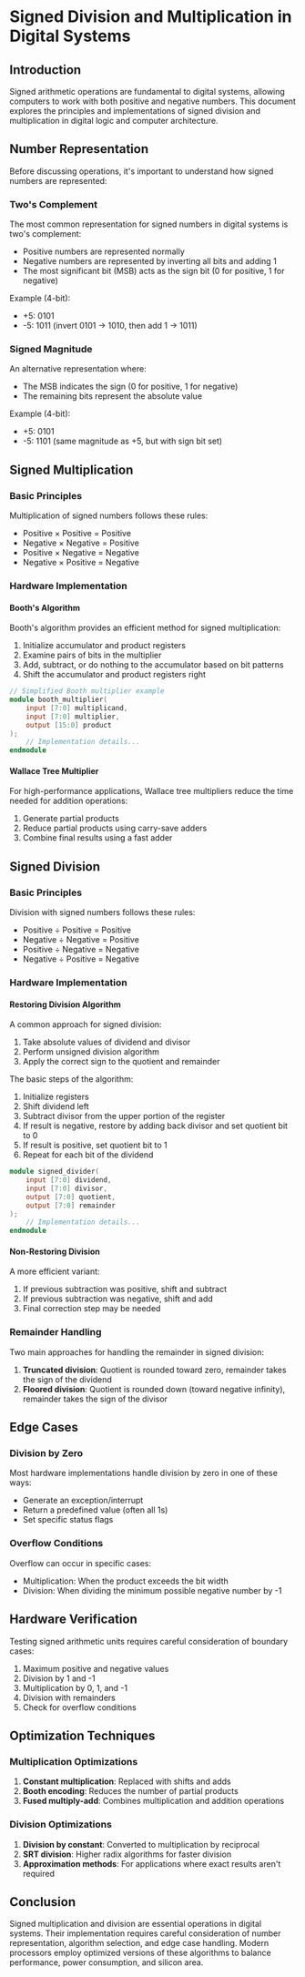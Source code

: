 # Signed Division and Multiplication in Digital Systems

## Introduction

Signed arithmetic operations are fundamental to digital systems, allowing computers to work with both positive and negative numbers. This document explores the principles and implementations of signed division and multiplication in digital logic and computer architecture.

## Number Representation

Before discussing operations, it's important to understand how signed numbers are represented:

### Two's Complement

The most common representation for signed numbers in digital systems is two's complement:

- Positive numbers are represented normally
- Negative numbers are represented by inverting all bits and adding 1
- The most significant bit (MSB) acts as the sign bit (0 for positive, 1 for negative)

Example (4-bit):
- +5: 0101
- -5: 1011 (invert 0101 → 1010, then add 1 → 1011)

### Signed Magnitude

An alternative representation where:
- The MSB indicates the sign (0 for positive, 1 for negative)
- The remaining bits represent the absolute value

Example (4-bit):
- +5: 0101
- -5: 1101 (same magnitude as +5, but with sign bit set)

## Signed Multiplication

### Basic Principles

Multiplication of signed numbers follows these rules:
- Positive × Positive = Positive
- Negative × Negative = Positive
- Positive × Negative = Negative
- Negative × Positive = Negative

### Hardware Implementation

#### Booth's Algorithm

Booth's algorithm provides an efficient method for signed multiplication:

1. Initialize accumulator and product registers
2. Examine pairs of bits in the multiplier
3. Add, subtract, or do nothing to the accumulator based on bit patterns
4. Shift the accumulator and product registers right

```verilog
// Simplified Booth multiplier example
module booth_multiplier(
    input [7:0] multiplicand,
    input [7:0] multiplier,
    output [15:0] product
);
    // Implementation details...
endmodule
```

#### Wallace Tree Multiplier

For high-performance applications, Wallace tree multipliers reduce the time needed for addition operations:

1. Generate partial products
2. Reduce partial products using carry-save adders
3. Combine final results using a fast adder

## Signed Division

### Basic Principles

Division with signed numbers follows these rules:
- Positive ÷ Positive = Positive
- Negative ÷ Negative = Positive
- Positive ÷ Negative = Negative
- Negative ÷ Positive = Negative

### Hardware Implementation

#### Restoring Division Algorithm

A common approach for signed division:

1. Take absolute values of dividend and divisor
2. Perform unsigned division algorithm
3. Apply the correct sign to the quotient and remainder

The basic steps of the algorithm:
1. Initialize registers
2. Shift dividend left
3. Subtract divisor from the upper portion of the register
4. If result is negative, restore by adding back divisor and set quotient bit to 0
5. If result is positive, set quotient bit to 1
6. Repeat for each bit of the dividend

```verilog
module signed_divider(
    input [7:0] dividend,
    input [7:0] divisor,
    output [7:0] quotient,
    output [7:0] remainder
);
    // Implementation details...
endmodule
```

#### Non-Restoring Division

A more efficient variant:

1. If previous subtraction was positive, shift and subtract
2. If previous subtraction was negative, shift and add
3. Final correction step may be needed

### Remainder Handling

Two main approaches for handling the remainder in signed division:

1. **Truncated division**: Quotient is rounded toward zero, remainder takes the sign of the dividend
2. **Floored division**: Quotient is rounded down (toward negative infinity), remainder takes the sign of the divisor

## Edge Cases

### Division by Zero

Most hardware implementations handle division by zero in one of these ways:
- Generate an exception/interrupt
- Return a predefined value (often all 1s)
- Set specific status flags

### Overflow Conditions

Overflow can occur in specific cases:
- Multiplication: When the product exceeds the bit width
- Division: When dividing the minimum possible negative number by -1

## Hardware Verification

Testing signed arithmetic units requires careful consideration of boundary cases:

1. Maximum positive and negative values
2. Division by 1 and -1
3. Multiplication by 0, 1, and -1
4. Division with remainders
5. Check for overflow conditions


## Optimization Techniques

### Multiplication Optimizations

1. **Constant multiplication**: Replaced with shifts and adds
2. **Booth encoding**: Reduces the number of partial products
3. **Fused multiply-add**: Combines multiplication and addition operations

### Division Optimizations

1. **Division by constant**: Converted to multiplication by reciprocal
2. **SRT division**: Higher radix algorithms for faster division
3. **Approximation methods**: For applications where exact results aren't required

## Conclusion

Signed multiplication and division are essential operations in digital systems. Their implementation requires careful consideration of number representation, algorithm selection, and edge case handling. Modern processors employ optimized versions of these algorithms to balance performance, power consumption, and silicon area.
